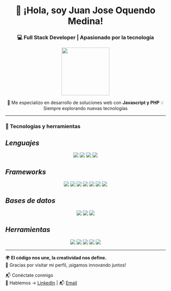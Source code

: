 <h1 align="center">👋 ¡Hola, soy Juan Jose Oquendo Medina!</h1>
<h3 align="center">💻 Full Stack Developer | Apasionado por la tecnología</h3>

<p align="center">
  <img src="https://media4.giphy.com/media/v1.Y2lkPTc5MGI3NjExdWJwMjA2cHp3Z2IzdXFqcTV1N3psbnJ0bnM3ZnU3MGRzaGZtc25sbyZlcD12MV9pbnRlcm5hbF9naWZfYnlfaWQmY3Q9cw/CaS9NNso512WJ4po0t/giphy.gif" width="150px">
</p>
<p align="center">
  🚀 Me especializo en desarrollo de soluciones web con <b>Javascript y PHP</b>   
  💡 Siempre explorando nuevas tecnologías  
</p>

___

### 🚀 Tecnologías y herramientas  

## ***Lenguajes***
<p align="center">
  <img src="https://img.shields.io/badge/JavaScript-F7DF1E?style=for-the-badge&logo=javascript&logoColor=white">
  <img src="https://img.shields.io/badge/PHP-777BB4?style=for-the-badge&logo=php&logoColor=white">
  <img src="https://img.shields.io/badge/Python-3776AB?style=for-the-badge&logo=python&logoColor=white">
  <img src="https://img.shields.io/badge/C-00599C?style=for-the-badge&logo=c&logoColor=white">
</p>

## ***Frameworks***
<p align="center">
  <img src="https://img.shields.io/badge/Vue.js-4FC08D?style=for-the-badge&logo=vuedotjs&logoColor=white">
   <img src="https://img.shields.io/badge/Laravel-%23FF2D20.svg?style=for-the-badge&logo=laravel&logoColor=white">
  <img src="https://img.shields.io/badge/React-%2320232a.svg?style=for-the-badge&logo=react&logoColor=white">
  <img src="https://img.shields.io/badge/Symfony-black?style=for-the-badge&logo=symfony&logoColor=white">
  <img src="https://img.shields.io/badge/Slim_Framework-74A045?style=for-the-badge&logo=php&logoColor=white">
  <img src="https://img.shields.io/badge/Flask-000000?style=for-the-badge&logo=flask&logoColor=white">
  <img src="https://img.shields.io/badge/Bootstrap-7952B3?style=for-the-badge&logo=bootstrap&logoColor=white">
</p>

## ***Bases de datos***
<p align="center">
  <img src="https://img.shields.io/badge/MySQL-4479A1?style=for-the-badge&logo=mysql&logoColor=fff">
  <img src="https://img.shields.io/badge/Postgres-%23316192.svg?style=for-the-badge&logo=postgresql&logoColor=white">
  <img src="https://img.shields.io/badge/SQLite-%2307405e.svg?style=for-the-badge&logo=sqlite&logoColor=white">
</p>

## ***Herramientas***
<p align="center">
  <img src="https://img.shields.io/badge/jQuery-0769AD?style=for-the-badge&logo=jquery&logoColor=fff">
  <img src="https://img.shields.io/badge/Chart.js-FF6384?style=for-the-badge&logo=chartdotjs&logoColor=fff">
  <img src="https://img.shields.io/badge/Node.js-6DA55F?style=for-the-badge&logo=node.js&logoColor=fff">
  <img src="https://img.shields.io/badge/Composer-885630?style=for-the-badge&logo=composer&logoColor=fff">
  <img src="https://img.shields.io/badge/Vite-646CFF?style=for-the-badge&logo=vite&logoColor=fff">
</p>

___

🌍 **El código nos une, la creatividad nos define.**  
🚀 Gracias por visitar mi perfil, ¡sigamos innovando juntos! 

📬 Conéctate conmigo  
📩 Hablemos → [LinkedIn](https://www.linkedin.com/in/juan-jos%C3%A9-oquendo-medina-741980274/) | 📬 [Email](mailto:oquendojuanjose@gmail.com)  


